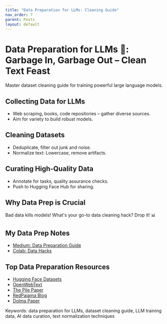 ```yaml
---
title: "Data Preparation for LLMs: Cleaning Guide"
nav_order: 7
parent: Posts
layout: default
---
```


# Data Preparation for LLMs 🧹: Garbage In, Garbage Out – Clean Text Feast
Master dataset cleaning guide for training powerful large language models.

## Collecting Data for LLMs
- Web scraping, books, code repositories – gather diverse sources.
- Aim for variety to build robust models.

## Cleaning Datasets
- Deduplicate, filter out junk and noise.
- Normalize text: Lowercase, remove artifacts.

## Curating High-Quality Data
- Annotate for tasks, quality assurance checks.
- Push to Hugging Face Hub for sharing.

## Why Data Prep is Crucial
Bad data kills models! What's your go-to data cleaning hack? Drop it! 📊

## My Data Prep Notes
- [Medium: Data Preparation Guide](https://medium.com/@mshojaei77/data-preparation-for-large-language-models-a-practical-guide-5a0b3b2b2f0e)
- [Colab: Data Hacks](https://colab.research.google.com/drive/1y0KnCFZvGVf_odSfcNAws6kcDD7HsI0L?usp=sharing)

## Top Data Preparation Resources
- [Hugging Face Datasets](https://huggingface.co/docs/datasets/en/index)
- [OpenWebText](https://skylion007.github.io/OpenWebTextCorpus/)
- [The Pile Paper](https://arxiv.org/abs/2101.00027)
- [RedPajama Blog](https://together.ai/blog/redpajama-data-v2)
- [Dolma Paper](https://arxiv.org/abs/2402.00159)

Keywords: data preparation for LLMs, dataset cleaning guide, LLM training data, AI data curation, text normalization techniques

